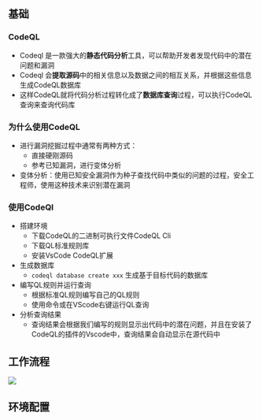 ## 基础
### CodeQL

- Codeql 是一款强大的**静态代码分析**工具，可以帮助开发者发现代码中的潜在问题和漏洞
- Codeql 会**提取源码**中的相关信息以及数据之间的相互关系，并根据这些信息生成CodeQL数据库
- 这样CodeQL就将代码分析过程转化成了**数据库查询**过程，可以执行CodeQL查询来查询代码库

### 为什么使用CodeQL
- 进行漏洞挖掘过程中通常有两种方式：
	- 直接硬刚源码
	- 参考已知漏洞，进行变体分析
- 变体分析：使用已知安全漏洞作为种子查找代码中类似的问题的过程，安全工程师，使用这种技术来识别潜在漏洞


### 使用CodeQl
- 搭建环境
	- 下载CodeQL的二进制可执行文件CodeQL Cli
	- 下载QL标准规则库
	- 安装VsCode CodeQL扩展
- 生成数据库
	- `codeql database create xxx` 生成基于目标代码的数据库
- 编写QL规则并运行查询
	- 根据标准QL规则编写自己的QL规则
	- 使用命令或在VScode右键运行QL查询
- 分析查询结果
	- 查询结果会根据我们编写的规则显示出代码中的潜在问题，并且在安装了CodeQL的插件的Vscode中，查询结果会自动显示在源代码中


## 工作流程

![](media/1740715453979.jpg)


## 环境配置
